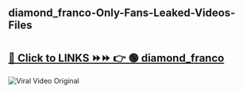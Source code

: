 
 ## diamond_franco-Only-Fans-Leaked-Videos-Files

# <h2><a href="https://mediaupload.pro?diamond_franco">🔗 Click to LINKS ⏩⏩ 👉 🟢 diamond_franco </a></h2>

<a href="https://mediaupload.pro?diamond_franco" rel="nofollow" data-target="animated-image.originalLink"><img src="https://i.ibb.co.com/xMMVF88/686577567.gif" alt="Viral Video Original" style="max-width: 100%; display: inline-block;" data-target="animated-image.originalImage"></a>